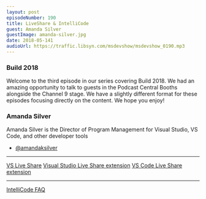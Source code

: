 ```yaml
---
layout: post
episodeNumber: 190
title: LiveShare & IntelliCode
guest: Amanda Silver
guestImage: amanda-silver.jpg
date: 2018-05-141
audioUrl: https://traffic.libsyn.com/msdevshow/msdevshow_0190.mp3
--- 
```


### Build 2018

Welcome to the third episode in our series covering Build 2018. We had an amazing opportunity to talk to guests in the Podcast Central Booths alongside the Channel 9 stage. We have a slightly different format for these episodes focusing directly on the content. We hope you enjoy!

### Amanda Silver

Amanda Silver is the Director of Program Management for Visual Studio, VS Code, and other developer tools

- [@amandaksilver](https://twitter.com/amandaksilver)

------------------------------------------------

[VS Live Share](https://code.visualstudio.com/blogs/2017/11/15/live-share)
[Visual Studio Live Share extension](https://marketplace.visualstudio.com/items?itemName=MS-vsliveshare.vsls-vs)
[VS Code Live Share extension](https://marketplace.visualstudio.com/items?itemName=MS-vsliveshare.vsliveshare)

------------------------------

[IntelliCode FAQ](https://docs.microsoft.com/en-us/visualstudio/ide/not-in-toc/intellicode-faq)